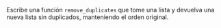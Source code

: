 Escribe una función `remove_duplicates` que tome una lista y devuelva una nueva lista sin duplicados, manteniendo el orden original.
